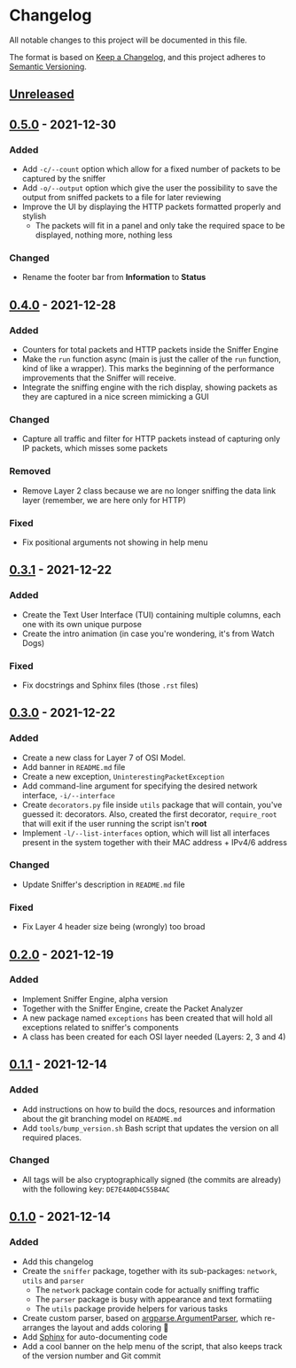 # Changelog
All notable changes to this project will be documented in this file.

The format is based on [Keep a Changelog](https://keepachangelog.com/en/1.0.0/),
and this project adheres to [Semantic Versioning](https://semver.org/spec/v2.0.0.html).

## [Unreleased]

## [0.5.0] - 2021-12-30
### Added
- Add `-c/--count` option which allow for a fixed number of packets to be
captured by the sniffer
- Add `-o/--output` option which give the user the possibility to save the
output from sniffed packets to a file for later reviewing
- Improve the UI by displaying the HTTP packets formatted properly and stylish
  - The packets will fit in a panel and only take the required space to be
displayed, nothing more, nothing less

### Changed
- Rename the footer bar from **Information** to **Status**

## [0.4.0] - 2021-12-28
### Added
- Counters for total packets and HTTP packets inside the Sniffer Engine
- Make the `run` function async (main is just the caller of the `run` function,
kind of like a wrapper). This marks the beginning of the performance 
improvements that the Sniffer will receive.
- Integrate the sniffing engine with the rich display, showing packets as they
are captured in a nice screen mimicking a GUI

### Changed
- Capture all traffic and filter for HTTP packets instead of capturing only
IP packets, which misses some packets

### Removed
- Remove Layer 2 class because we are no longer sniffing the data link layer 
(remember, we are here only for HTTP)

### Fixed
- Fix positional arguments not showing in help menu

## [0.3.1] - 2021-12-22
### Added
- Create the Text User Interface (TUI) containing multiple columns, each one
with its own unique purpose
- Create the intro animation (in case you're wondering, it's from Watch Dogs)

### Fixed
- Fix docstrings and Sphinx files (those `.rst` files)

## [0.3.0] - 2021-12-22
### Added
- Create a new class for Layer 7 of OSI Model.
- Add banner in `README.md` file
- Create a new exception, `UninterestingPacketException`
- Add command-line argument for specifying the desired network interface,
`-i/--interface`
- Create `decorators.py` file inside `utils` package that will contain, you've
guessed it: decorators. Also, created the first decorator, `require_root` that
will exit if the user running the script isn't **root**
- Implement `-l/--list-interfaces` option, which will list all interfaces
present in the system together with their MAC address + IPv4/6 address

### Changed
- Update Sniffer's description in `README.md` file

### Fixed
- Fix Layer 4 header size being (wrongly) too broad

## [0.2.0] - 2021-12-19
### Added
- Implement Sniffer Engine, alpha version
- Together with the Sniffer Engine, create the Packet Analyzer
- A new package named `exceptions` has been created that will hold all
exceptions related to sniffer's components
- A class has been created for each OSI layer needed (Layers: 2, 3 and 4)

## [0.1.1] - 2021-12-14
### Added
- Add instructions on how to build the docs, resources and information about 
the git branching model on `README.md`
- Add `tools/bump_version.sh` Bash script that updates the version on all 
required places.

### Changed
- All tags will be also cryptographically signed (the commits are already) 
with the following key: `DE7E4A0D4C55B4AC`


## [0.1.0] - 2021-12-14
### Added
- Add this changelog
- Create the `sniffer` package, together with its sub-packages: `network`,
`utils` and `parser`
  - The `network` package contain code for actually sniffing traffic
  - The `parser` package is busy with appearance and text formatiing
  - The `utils` package provide helpers for various tasks
- Create custom parser, based on
[argparse.ArgumentParser](https://docs.python.org/3/library/argparse.html#argparse.ArgumentParser), 
which re-arranges the layout and adds coloring 🌠
- Add [Sphinx](https://www.sphinx-doc.org/en/master/) for auto-documenting code
- Add a cool banner on the help menu of the script, that also keeps track of
the version number and Git commit


[Unreleased]: https://github.com/reloadedd/gui-http-sniffer/compare/v0.5.0...HEAD
[0.1.0]: https://github.com/reloadedd/gui-http-sniffer/releases/tag/v0.1.0
[0.1.1]: https://github.com/reloadedd/gui-http-sniffer/releases/tag/v0.1.1
[0.2.0]: https://github.com/reloadedd/gui-http-sniffer/releases/tag/v0.2.0
[0.1.1]: https://github.com/reloadedd/gui-http-sniffer/releases/tag/v0.1.1
[0.2.0]: https://github.com/reloadedd/gui-http-sniffer/releases/tag/v0.2.0
[0.3.0]: https://github.com/reloadedd/gui-http-sniffer/releases/tag/v0.3.0
[0.3.1]: https://github.com/reloadedd/gui-http-sniffer/releases/tag/v0.3.1
[0.4.0]: https://github.com/reloadedd/gui-http-sniffer/releases/tag/v0.4.0
[0.5.0]: https://github.com/reloadedd/gui-http-sniffer/releases/tag/v0.5.0
